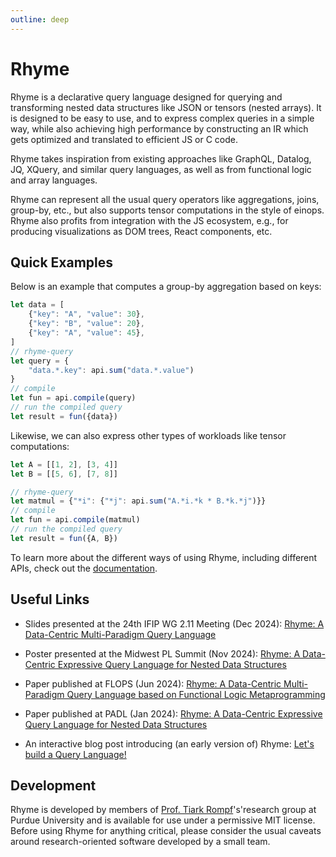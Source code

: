 ```yaml
---
outline: deep
---
```


# Rhyme

Rhyme is a declarative query language designed for querying and transforming nested data 
structures like JSON or tensors (nested arrays). It is designed to be easy to use, and to 
express complex queries in a simple way, while also achieving high performance by constructing 
an IR which gets optimized and translated to efficient JS or C code.

Rhyme takes inspiration from existing approaches like GraphQL, Datalog, JQ, XQuery, and 
similar query languages, as well as from functional logic and array languages.

Rhyme can represent all the usual query operators like aggregations, joins, group-by, etc.,
but also supports tensor computations in the style of einops. Rhyme also profits from integration
with the JS ecosystem, e.g., for producing visualizations as DOM trees, React components, etc.


## Quick Examples

Below is an example that computes a group-by aggregation based on keys:
```js
let data = [
    {"key": "A", "value": 30},
    {"key": "B", "value": 20},
    {"key": "A", "value": 45},
]
// rhyme-query
let query = {
    "data.*.key": api.sum("data.*.value")
}
// compile 
let fun = api.compile(query)
// run the compiled query
let result = fun({data})
```

Likewise, we can also express other types of workloads like tensor computations:
```js
let A = [[1, 2], [3, 4]]
let B = [[5, 6], [7, 8]]

// rhyme-query
let matmul = {"*i": {"*j": api.sum("A.*i.*k * B.*k.*j")}}
// compile
let fun = api.compile(matmul)
// run the compiled query
let result = fun({A, B})
```

To learn more about the different ways of using Rhyme, including different APIs, check out the [documentation](/reference).



## Useful Links

- Slides presented at the 24th IFIP WG 2.11 Meeting (Dec 2024): [Rhyme: A Data-Centric Multi-Paradigm Query Language](https://docs.google.com/presentation/d/1yljJLrcbHdGiKhMhAoQkgLJnMqCgEc5Uy6Se0Dz0V0Y/view)

- Poster presented at the Midwest PL Summit (Nov 2024): [Rhyme: A Data-Centric Expressive Query Language for Nested Data Structures](https://docs.google.com/drawings/d/16PsXYFohtb8WhrVIC3y53FeYj3xHDZvQUcSp5fyd0Bg/view)

- Paper published at FLOPS (Jun 2024):
  [Rhyme: A Data-Centric Multi-Paradigm Query Language based on Functional Logic Metaprogramming](https://www.cs.purdue.edu/homes/rompf/papers/abeysinghe-preprint2401.pdf)

- Paper published at PADL (Jan 2024):
  [Rhyme: A Data-Centric Expressive Query Language for Nested Data Structures](https://www.cs.purdue.edu/homes/rompf/papers/abeysinghe-padl24.pdf)

- An interactive blog post introducing (an early version of) Rhyme:
  [Let's build a Query Language!](https://tiarkrompf.github.io/notes/?/js-queries/)


## Development

Rhyme is developed by members of [Prof. Tiark Rompf](https://tiarkrompf.github.io)'s'research group 
at Purdue University and is available for use under a permissive MIT license. 
Before using Rhyme for anything critical, please consider the usual caveats around research-oriented 
software developed by a small team.

